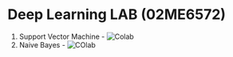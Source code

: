 # Deep Learning LAB (02ME6572)

1. Support Vector Machine - ![Colab](https://github.com/hxri/Deep-Learning-Lab/blob/main/Experiment_1_SVC.ipynb)
2. Naive Bayes - ![COlab](https://github.com/hxri/Deep-Learning-Lab/blob/main/Experiment_2_Naive_Bayes.ipynb)